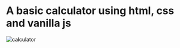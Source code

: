 # A basic calculator using html, css and vanilla js

![calculator](https://media.giphy.com/media/tLwor09SPkJm2zfK2D/giphy.gif)
